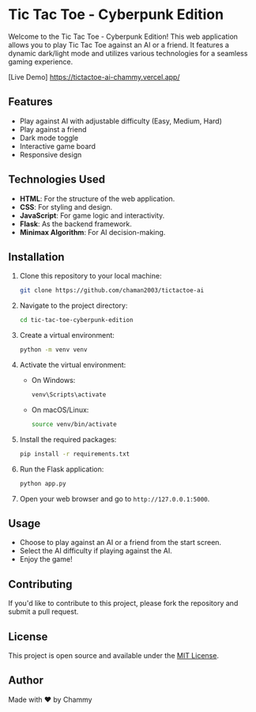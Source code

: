 # Tic Tac Toe - Cyberpunk Edition

Welcome to the Tic Tac Toe - Cyberpunk Edition! This web application allows you to play Tic Tac Toe against an AI or a friend. It features a dynamic dark/light mode and utilizes various technologies for a seamless gaming experience.

[Live Demo] https://tictactoe-ai-chammy.vercel.app/

## Features

- Play against AI with adjustable difficulty (Easy, Medium, Hard)
- Play against a friend
- Dark mode toggle
- Interactive game board
- Responsive design

## Technologies Used

- **HTML**: For the structure of the web application.
- **CSS**: For styling and design.
- **JavaScript**: For game logic and interactivity.
- **Flask**: As the backend framework.
- **Minimax Algorithm**: For AI decision-making.

## Installation

1. Clone this repository to your local machine:
   
   ```bash
   git clone https://github.com/chaman2003/tictactoe-ai
   

2. Navigate to the project directory:
   
   ```bash
   cd tic-tac-toe-cyberpunk-edition
   ```

3. Create a virtual environment:
   
   ```bash
   python -m venv venv
   ```

4. Activate the virtual environment:
   - On Windows:
     ```bash
     venv\Scripts\activate
     ```
   - On macOS/Linux:
     ```bash
     source venv/bin/activate
     ```

5. Install the required packages:
   
   ```bash
   pip install -r requirements.txt
   ```

6. Run the Flask application:
   
   ```bash
   python app.py
   ```

7. Open your web browser and go to `http://127.0.0.1:5000`.

## Usage

- Choose to play against an AI or a friend from the start screen.
- Select the AI difficulty if playing against the AI.
- Enjoy the game!

## Contributing

If you'd like to contribute to this project, please fork the repository and submit a pull request.

## License

This project is open source and available under the [MIT License](LICENSE).

## Author

Made with ❤️ by Chammy

